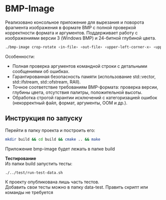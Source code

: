 # BMP-Image

Реализовано консольное приложение для вырезания и поворота фрагмента изображения в формате BMP с полной проверкой корректности формата и аргументов. Поддерживает работу с изображениями версии 3 (Windows BMP) и 24-битной глубиной цвета.

```bash
./bmp-image crop-rotate ‹in-file› ‹out-file› ‹upper-left-corner-x› ‹upper-left-corner-y› ‹width› ‹height›
```

Особенности:
* Полная проверка аргументов командной строки с детальными сообщениями об ошибках.
* Гарантированная безопасность памяти (использование std::vector, std::ifstream, std::ofstream, RAII).
* Точное соответствие требованиям BMP-формата: проверка версии, глубины цвета, отсутствия палитры, положительной высоты.
* Обработка строгой гарантии исключений с категоризацией ошибок (некорректный файл, формат, аргументы, OOM и др.).


## Инструкция по запуску
Перейти в папку проекта и построить его:
```bash
mkdir build && cd build && cmake .. && make
```
Приложение bmp-image будет лежать в папке build

**Тестирование**\
Из папки build запустить тесты:
```bash
./../test/run-test-data.sh
```

К проекту опубликована лишь часть тестов.\
Добавить свои тесты можно в папку data-test. Править скрипт или команды не требуется